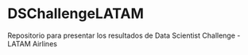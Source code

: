 # DSChallengeLATAM
Repositorio para presentar los resultados de Data Scientist Challenge - LATAM Airlines
